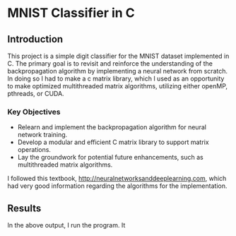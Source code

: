 # MNIST Classifier in C

## Introduction

This project is a simple digit classifier for the MNIST dataset implemented in C. The primary goal is to revisit and reinforce the understanding of the backpropagation algorithm by implementing a neural network from scratch. In doing so I had to make a c matrix library, which I used as an opportunity to make optimized multithreaded matrix algorithms, utilizing either openMP, pthreads, or CUDA.

### Key Objectives

- Relearn and implement the backpropagation algorithm for neural network training.
- Develop a modular and efficient C matrix library to support matrix operations.
- Lay the groundwork for potential future enhancements, such as multithreaded matrix algorithms.

I followed this textbook, http://neuralnetworksanddeeplearning.com,
which had very good information regarding the algorithms for the implementation. 

## Results

In the above output, I run the program. It 
